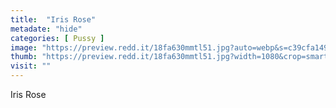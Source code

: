 ```yaml
---
title:  "Iris Rose"
metadate: "hide"
categories: [ Pussy ]
image: "https://preview.redd.it/18fa630mmtl51.jpg?auto=webp&s=c39cfa1499542d3bcf2c22ac06bdf69b40b1eccb"
thumb: "https://preview.redd.it/18fa630mmtl51.jpg?width=1080&crop=smart&auto=webp&s=7415ee7848517513f21b1018cd5d60935e8b614e"
visit: ""
---
```

Iris Rose
